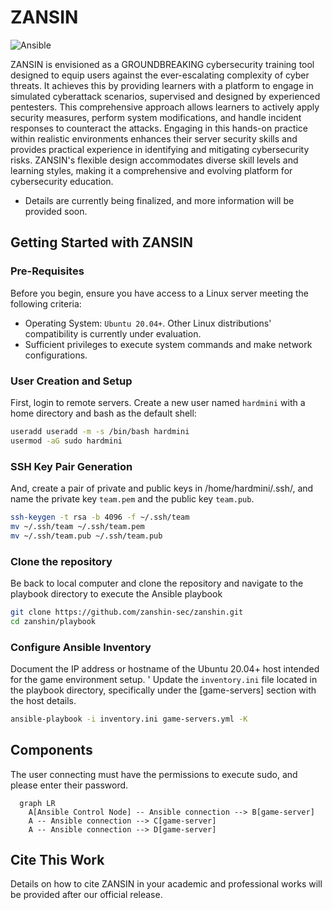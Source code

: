 ZANSIN
=================
![Ansible](https://img.shields.io/badge/-Ansible-EE0000.svg?logo=ansible&style=flat")

ZANSIN is envisioned as a GROUNDBREAKING cybersecurity training tool designed to equip users against
the ever-escalating complexity of cyber threats. It achieves this by providing learners
with a platform to engage in simulated cyberattack scenarios, supervised and designed by experienced pentesters.
This comprehensive approach allows learners to actively apply security measures, perform system modifications,
and handle incident responses to counteract the attacks. Engaging in this hands-on practice within realistic
environments enhances their server security skills and provides practical experience in identifying and
mitigating cybersecurity risks. ZANSIN's flexible design accommodates diverse skill levels and learning styles,
making it a comprehensive and evolving platform for cybersecurity education.

- Details are currently being finalized, and more information will be provided soon.
## Getting Started with ZANSIN

### Pre-Requisites

Before you begin, ensure you have access to a Linux server meeting the following criteria:

- Operating System: `Ubuntu 20.04+`. Other Linux distributions' compatibility is currently under evaluation.
- Sufficient privileges to execute system commands and make network configurations.

### User Creation and Setup

First, login to remote servers.
Create a new user named `hardmini` with a home directory and bash as the default shell:

```bash
useradd useradd -m -s /bin/bash hardmini
usermod -aG sudo hardmini
```

### SSH Key Pair Generation

And, create a pair of private and public keys in /home/hardmini/.ssh/, and name the private key `team.pem` and the public key `team.pub`.

```bash
ssh-keygen -t rsa -b 4096 -f ~/.ssh/team
mv ~/.ssh/team ~/.ssh/team.pem
mv ~/.ssh/team.pub ~/.ssh/team.pub
```

###  Clone the repository

Be back to local computer and clone the repository and navigate to the playbook directory to execute the Ansible playbook

```bash
git clone https://github.com/zanshin-sec/zanshin.git
cd zanshin/playbook
```

### Configure Ansible Inventory

Document the IP address or hostname of the Ubuntu 20.04+ host intended for the game environment setup. '
Update the `inventory.ini` file located in the playbook directory, specifically under the [game-servers] section with the host details.

```bash
ansible-playbook -i inventory.ini game-servers.yml -K
```

## Components

The user connecting must have the permissions to execute sudo, and please enter their password.

```mermaid
  graph LR
    A[Ansible Control Node] -- Ansible connection --> B[game-server]
    A -- Ansible connection --> C[game-server]
    A -- Ansible connection --> D[game-server]
```

## Cite This Work

Details on how to cite ZANSIN in your academic and professional works will be provided
after our official release.

